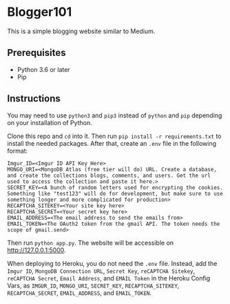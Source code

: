 # Blogger101

This is a simple blogging website similar to Medium. 

## Prerequisites
* Python 3.6 or later
* Pip

## Instructions

You may need to use `python3` and `pip3` instead of `python` and `pip` depending on your installation of Python. 

Clone this repo and `cd` into it. Then run `pip install -r requirements.txt` to install the needed packages. After that, create an `.env` file in the following format:

```
Imgur_ID=<Imgur ID API Key Here>
MONGO_URI=<MongoDB Atlas (free tier will do) URL. Create a database, and create the collections blogs, comments, and users. Get the url used to access the collection and paste it here.>
SECRET_KEY=<A bunch of random letters used for encrypting the cookies. Something like "test123" will do for development, but make sure to use something longer and more complicated for production>
RECAPTCHA_SITEKEY=<Your site key here>
RECAPTCHA_SECRET=<Your secret key here>
EMAIL_ADDRESS=<The email address to send the emails from>
EMAIL_TOKEN=<The OAuth2 token from the gmail API. The token needs the scope of gmail.send>
```

Then run `python app.py`. The website will be accessible on http://127.0.0.1:5000. 

When deploying to Heroku, you do not need the `.env` file. Instead, add the `Imgur ID`, `MongoDB Connection URL`, `Secret Key`, `reCAPTCHA Sitekey`, `reCAPTCHA Secret`, `Email Address`, and `EMAIL Token` in the Heroku Config Vars, as `IMGUR_ID`, `MONGO_URI`, `SECRET_KEY`, `RECAPTCHA_SITEKEY`, `RECAPTCHA_SECRET`, `EMAIL_ADDRESS`, and `EMAIL_TOKEN`. 
